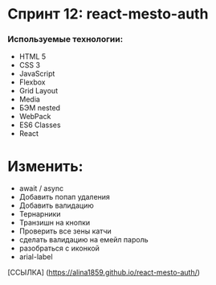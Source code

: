 # Спринт 12: react-mesto-auth

### Используемые технологии:
* HTML 5
* CSS 3
* JavaScript
* Flexbox
* Grid Layout
* Media
* БЭМ nested
* WebPack
* ES6 Classes
* React

# Изменить:
* await / async
* Добавить попап удаления
* Добавить валидацию
* Тернарники
* Транзишн на кнопки
* Проверить все зены катчи
* сделать валидацию на емейл пароль
* разобраться с иконкой
* arial-label

[ССЫЛКА] (https://alina1859.github.io/react-mesto-auth/)
